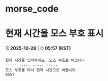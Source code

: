 # morse_code
# 현재 시간을 모스 부호 표시
<!-- MORSE_TIME_START -->
🗓️ **2025-10-29** | ⏰ **05:57 (KST)**

```
현재 시간을 입력하세요. 모스 부호로 바꿉니다
----- ..... ..... --...
모스 부호를 다시 현재 시간으로 바꿉니다
0557
```
<!-- MORSE_TIME_END -->
